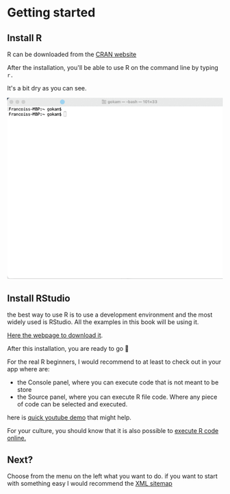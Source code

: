 # Getting started

## Install R 

R can be downloaded from the [CRAN website](https://cran.r-project.org/)

After the installation, you'll be able to use R on the command line by typing `r.`

It's a bit dry as you can see.

![Using R in the Mac OS Terminal](.gitbook/assets/zcnnht77ss.gif)

## Install  RStudio

the best way to use R is to use a development environment and the most widely used is RStudio. All the examples in this book will be using it.

[Here the webpage to download it](https://www.rstudio.com/products/rstudio/download/).

After this installation, you are ready to go 🙌

For the real R beginners, I would recommend to at least to check out in your app where are:

* the Console panel, where you can execute code that is not meant to be store 
* the Source panel, where you can execute R file code. Where any piece of code can be selected and executed. 

here is [quick youtube demo](https://www.youtube.com/watch?v=MGHjnpj46IU&t=181s) that might help.

For your culture, you should know that it is also possible to [execute R code online.](ressources/execute-r-code-online.md)

## Next?

Choose from the menu on the left what you want to do. if you want to start with something easy I would recommend the [XML sitemap](crawl/download-xml-sitemaps.md)



